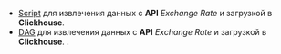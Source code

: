 



- [Script](data/scripts/xg_script.py)
для извлечения данных с **API** _Exchange Rate_ и загрузкой в **Clickhouse**.  
- [DAG](data/dags/xg_dag.py)
для извлечения данных с **API** _Exchange Rate_ и загрузкой в **Clickhouse**.  .  